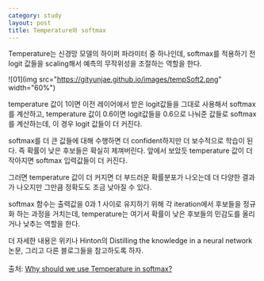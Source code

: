 ```yaml
---
category: study
layout: post
title: Temperature와 softmax
---
```

Temperature는 신경망 모델의 하이퍼 파라미터 중 하나인데, softmax를 적용하기 전 logit 값들을 scaling해서 예측의 무작위성을 조절하는 역할을 한다.

![01](img src="https://gityunjae.github.io/images/tempSoft2.png" width="60%")

temperature 값이 1이면 이전 레이어에서 받은 logit값들을 그대로 사용해서 softmax를 계산하고, temperature 값이 0.6이면 logit값들을 0.6으로 나눠준 값들로 softmax를 계산하는데, 이 경우 logit 값들이 더 커진다.

softmax를 더 큰 값들에 대해 수행하면 더 confident하지만 더 보수적으로 학습이 된다. 즉 확률이 낮은 후보들은 확실히 제껴버린다. 앞에서 보았듯 temperature 값이 더 작아지면 softmax 입력값들이 더 커진다.

그러면 temperature 값이 더 커지면 더 부드러운 확률분포가 나오는데 더 다양한 결과가 나오지만 그만큼 정확도도 조금 낮아질 수 있다.

softmax 함수는 출력값을 0과 1 사이로 유지하기 위해 각 iteration에서 후보들을 정규화 하는 과정을 거치는데, temperature는 여기서 확률이 낮은 후보들의 민감도를 올리거나 낮추는 역할을 한다.

더 자세한 내용은 위키나 Hinton의 Distilling the knowledge in a neural network 논문, 그리고 다른 블로그들을 참고하도록 하자.
<br><br>
출처: <a href="https://medium.com/@majid.ghafouri/why-should-we-use-temperature-in-softmax-3709f4e0161">Why should we use Temperature in softmax?</a>
